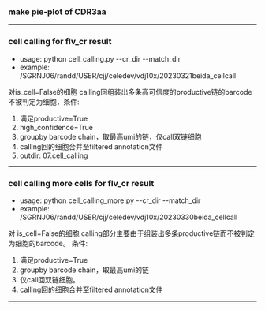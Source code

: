 ### make pie-plot of CDR3aa
---
### cell calling for flv_cr result
- usage: python cell_calling.py --cr_dir --match_dir
- example: /SGRNJ06/randd/USER/cjj/celedev/vdj10x/20230321beida_cellcall

对is_cell=False的细胞 calling回组装出多条高可信度的productive链的barcode不被判定为细胞，条件:
1. 满足productive=True
2. high_confidence=True
3. groupby barcode chain，取最高umi的链，仅call双链细胞
4. calling回的细胞合并至filtered annotation文件
5. outdir: 07.cell_calling 
---
### cell calling more cells for flv_cr result
- usage: python cell_calling_more.py --cr_dir --match_dir
- example: /SGRNJ06/randd/USER/cjj/celedev/vdj10x/20230330beida_cellcall

对 is_cell=False的细胞 calling部分主要由于组装出多条productive链而不被判定为细胞的barcode。
条件:
1. 满足productive=True
2. groupby barcode chain，取最高umi的链
3. 仅call回双链细胞。
4. calling回的细胞合并至filtered annotation文件
---

